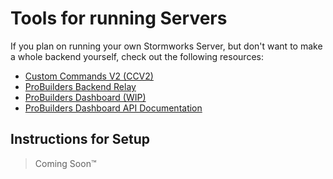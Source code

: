 # Tools for running Servers

If you plan on running your own Stormworks Server, but don't want to make a whole backend yourself, check out the following resources:

- [Custom Commands V2 (CCV2)](https://raw.githubusercontent.com/SWProBuilders/stormworks-tools/master/CustomCommandsV2.lua)
- [ProBuilders Backend Relay](https://github.com/hammer1279/pb-backend-relay)
- [ProBuilders Dashboard (WIP)](https://swprobuilders.com)
- [ProBuilders Dashboard API Documentation](https://swprobuilders.com/apidoc)

## Instructions for Setup
> Coming Soon™
